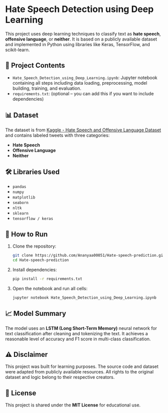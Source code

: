 
# Hate Speech Detection using Deep Learning

This project uses deep learning techniques to classify text as **hate speech**, **offensive language**, or **neither**. It is based on a publicly available dataset and implemented in Python using libraries like Keras, TensorFlow, and scikit-learn.

## 📁 Project Contents

* `Hate_Speech_Detection_using_Deep_Learning.ipynb`: Jupyter notebook containing all steps including data loading, preprocessing, model building, training, and evaluation.
* `requirements.txt`: (optional – you can add this if you want to include dependencies)

## 📊 Dataset

The dataset is from [Kaggle - Hate Speech and Offensive Language Dataset](https://www.kaggle.com/datasets/lokeshparab/hatred-classification-dataset) and contains labeled tweets with three categories:

* **Hate Speech**
* **Offensive Language**
* **Neither**

## 🛠️ Libraries Used

* `pandas`
* `numpy`
* `matplotlib`
* `seaborn`
* `nltk`
* `sklearn`
* `tensorflow / keras`

## 🚀 How to Run

1. Clone the repository:

   ```bash
   git clone https://github.com/Ananyaa00051/Hate-speech-prediction.git
   cd Hate-speech-prediction
   ```

2. Install dependencies:

   ```bash
   pip install -r requirements.txt
   ```

3. Open the notebook and run all cells:

   ```
   jupyter notebook Hate_Speech_Detection_using_Deep_Learning.ipynb
   ```

## 📈 Model Summary

The model uses an **LSTM (Long Short-Term Memory)** neural network for text classification after cleaning and tokenizing the text. It achieves a reasonable level of accuracy and F1 score in multi-class classification.

## ⚠️ Disclaimer

This project was built for learning purposes. The source code and dataset were adapted from publicly available resources. All rights to the original dataset and logic belong to their respective creators.

## 📄 License

This project is shared under the **MIT License** for educational use.

